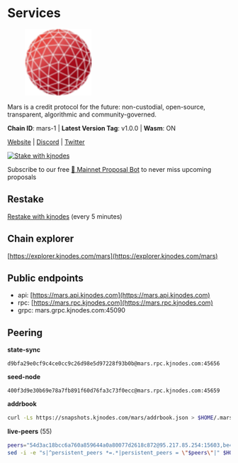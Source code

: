 # Services

<figure><img src="https://raw.githubusercontent.com/kj89/cosmos-images/main/logos/mars.png" width="150" alt=""><figcaption></figcaption></figure>

Mars is a credit protocol for the future: non-custodial,  open-source, transparent, algorithmic and community-governed.

**Chain ID**: mars-1 | **Latest Version Tag**: v1.0.0 | **Wasm**: ON

[Website](https://marsprotocol.io) | [Discord](https://discord.gg/marsprotocol) | [Twitter](https://twitter.com/mars_protocol)

[![Stake with kjnodes](https://i.ibb.co/cr44Q8j/button-stake-with-kjnodes.png)](https://restake.app/mars/marsvaloper1p9t4gr40rnpdwqacxgcqp7ffrfw908nu020g4n)

Subscribe to our free [🤖 Mainnet Proposal Bot](https://t.me/kjnodes_proposal_bot) to never miss upcoming proposals

## Restake

[Restake with kjnodes](https://restake.app/mars/marsvaloper1p9t4gr40rnpdwqacxgcqp7ffrfw908nu020g4n) (every 5 minutes)
## Chain explorer
[https://explorer.kjnodes.com/mars](https://explorer.kjnodes.com/mars)

## Public endpoints

* api: [https://mars.api.kjnodes.com](https://mars.api.kjnodes.com)
* rpc: [https://mars.rpc.kjnodes.com](https://mars.rpc.kjnodes.com)
* grpc: mars.grpc.kjnodes.com:45090

## Peering

**state-sync**

```text
d9bfa29e0cf9c4ce0cc9c26d98e5d97228f93b0b@mars.rpc.kjnodes.com:45656
```

**seed-node**

```text
400f3d9e30b69e78a7fb891f60d76fa3c73f0ecc@mars.rpc.kjnodes.com:45659
```

**addrbook**
```bash
curl -Ls https://snapshots.kjnodes.com/mars/addrbook.json > $HOME/.mars/config/addrbook.json
```

**live-peers** (55)
```bash
peers="54d3ac18bcc6a760a859644a0a80077d2618c872@95.217.85.254:15603,be494851610016cff8853796a99c3ad46d8d1b5b@65.108.76.242:36095,969af6a39a0f7e8a17b92d90888360ad92248626@65.108.132.107:2000,e61f11c5b03400d3a99c066f951ed0888a2b64af@65.108.238.103:18556,eff52a6fcf2634ce1d60c1a5d38809718e22c5d2@23.88.69.22:28766,c0e6bf4193accabc14171ce163e704dcec5ea5df@51.91.215.170:36095,a57468bf54407d75dee78b0cb6612805c4ac83e1@45.85.147.42:13656,d2a2c21754be65ad4a4f1de1f6163f681a6e8af8@192.99.44.79:18556,c46be592341987eae20ac681cb08d2abcc02ab9a@137.74.4.20:2000,d9bfa29e0cf9c4ce0cc9c26d98e5d97228f93b0b@65.109.88.38:45656,52f792239ee6098457ecf1ff7402cd0b2529cea1@178.62.12.19:26656,73be725377cc966d8da48f751085de4d1581b391@185.242.112.32:27651,8bdf870e0eece71e1a09a80f5995d6d5e830c763@65.109.106.169:26656,7583038c5f21ef6ddb60692469cfd80c97dd585d@88.218.224.126:26656,76969af1bccdd4dcc511741b171c3d4ccb837ba6@146.59.85.223:18556,84f821d36d45cc0cdaa4ff05297e888bb0d9de8f@85.237.193.111:26656,ef7c6b0f2ddfcef34a7f36681eaa8159be83b71f@178.128.28.236:26656,ebc272824924ea1a27ea3183dd0b9ba713494f83@185.16.39.137:27056,b88814bddfccd85289d7201bfd6fc6c4b3342ab2@178.162.165.193:36095,d0dbb50a474888b8bed04bf8a23ac6b8bae443ee@5.79.79.80:18095,59bb909c57664fafe88bf1b6924769c15a769ba4@65.108.125.236:3000,be7d56127ef887d095b2f55f09be5fee1969d922@146.59.52.48:18095,6b16855f89284da99b5637b93dada66c00430a33@51.91.219.141:30003,9c0c747a44919d645f74354fbe095337630b9eee@37.252.184.228:26656,04bd5d9511f40dd4bec23cc261d7838d9f8326cf@213.32.24.201:26656,d933a425e567c28b4695acbbf0d6cfa6c68cf0c5@65.108.72.156:26656,a7d96dc929824613315dcc1c90fee119f28cc51f@169.155.168.235:26656,905157b5cc774bb0ebbc79c040bead1adf5df58b@131.153.203.225:26656,5ffee90e41903f6fba29dc75446d536a02d626fe@65.108.232.150:18095,d07c83afbb921a08e1f452ee7ac1b2f596fc8510@167.71.61.40:26656,1616af7456f519a0f2360adcad45d4bb9d39c92d@146.59.85.222:26656,88f8e4d74b70e18d4f3515d34701704086aa77e1@38.146.3.134:18556,6d7dd362c27c4480b6fd8cfa7e29569fc935397a@34.126.107.138:26656,38edf28452ebc41f661d91b6613563c864f4c72e@35.228.114.46:26656,89757803f40da51678451735445ad40d5b15e059@169.155.44.75:26656,7f4be5f7db9b920e965197b65974f0e1e64749e4@144.126.128.128:26656,b59f49f6388c59485491eeb256bc37e861ddd158@84.46.255.254:7240,141f6066694776b73ec6fc34356fe842ecf03898@46.38.243.16:45656,ca5a76c51bbbc57f839e6ed08953d3926eaa6e5b@34.107.88.136:26656,9cb92702727bc5f3d40154e625b9553a04f4d649@65.109.104.72:18556,081effcdbd305b7b9b87b33462fa1204ae607c96@148.251.53.110:7240,04c687dea43de3f30df5672b30b061789a0cf8e8@144.202.72.17:26606,e37baa8dbea5676d4c7f0064c5fb5f0b45780c3a@51.81.107.95:18556,6bdc1a9e0ee642b6559c41371d4fbb5c403857d7@34.223.131.56:26656,2ce27b51ecdb5a225092193f793e25873f77d762@80.64.208.74:26656,02d9a3fadd512832f379f530687f8b50bd520362@57.128.92.207:27302,305d93229a89ae46265ef08536aa962d4a0dee67@65.108.131.18:26656,3e1d0c796a49b1315d95d336715fe0cad0470f40@195.189.96.106:42656,d10e5704f3c8e9dd6ef42445e4b88bb57d0a8289@65.108.8.247:18556,d8e92c3ca2daddef493d518b4e850af26ec4027b@199.85.208.186:26656,001dc593a5d8237d0bcd746302e19aeb8ff0d068@38.146.3.135:18556,c06b9689397667fa060d8c3458dd391962d89be2@116.202.36.240:18556,ec6ca9bf7efb2f9d23631c07fed4eb0f45c9758a@45.141.122.178:26656,e1b058e5cfa2b836ddaa496b10911da62dcf182e@65.21.136.170:55656,babc3f3f7804933265ec9c40ad94f4da8e9e0017@38.146.3.100:18556"
sed -i -e "s|^persistent_peers *=.*|persistent_peers = \"$peers\"|" $HOME/.mars/config/config.toml
```
